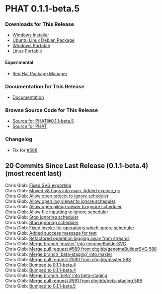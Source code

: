 # PHAT 0.1.1-beta.5
### Downloads for This Release
* [Windows Installer](https://github.com/chgibb/PHAT/releases/download/0.1.1-beta.5/phat-win32-x64-setup.exe)  
* [Ubuntu Linux Debian Package](https://github.com/chgibb/PHAT/releases/download/0.1.1-beta.5/phat_0.1.1.beta.5_amd64.deb)  
* [Windows Portable](https://github.com/chgibb/PHAT/releases/download/0.1.1-beta.5/phat-win32-x64-portable.zip)  
* [Linux Portable](https://github.com/chgibb/PHAT/releases/download/0.1.1-beta.5/phat-linux-x64-portable.tar.gz)
#### Experimental
* [Red Hat Package Manager](https://github.com/chgibb/PHAT/releases/download/0.1.1-beta.5/phat-0.1.1-beta.5.x86_64.rpm)

### Documentation for This Release
* [Documentation](https://chgibb.github.io/PHATDocs/docs/releases/0.1.1-beta.5/home)

### Browse Source Code for This Release
* [Source for PHAT@0.1.1-beta.5](https://github.com/chgibb/PHAT/tree/0.1.1-beta.5)
* [Source for PHAT](https://github.com/chgibb/PHAT)

### Changelog
* Fix for [#588](https://github.com/chgibb/PHAT/issues/588)
  
## 20 Commits Since Last Release (0.1.1-beta.4) (most recent last)  
Chris Gibb: [Fixed SVG exporting](https://github.com/chgibb/PHAT/commit/b05366bd43710c616bb8c91c101d2c09014702f7)  
Chris Gibb: [Moved v8 flags into main. Added expose_gc](https://github.com/chgibb/PHAT/commit/cf52801722b3ad549c4cfdc64a922b62a73ed925)  
Chris Gibb: [Allow open project to ignore scheduler](https://github.com/chgibb/PHAT/commit/81fbdfb12c9f10d43affc8727de06a971042b64d)  
Chris Gibb: [Allow open log viewer to ignore scheduler](https://github.com/chgibb/PHAT/commit/973e2e22ccc80082d0e53b1cbabc987b21567b5e)  
Chris Gibb: [Allow open pileup viewer to ignore scheduler](https://github.com/chgibb/PHAT/commit/216ea444f2ac37d184ab8e3db20abcfa6098aca4)  
Chris Gibb: [Allow file inputting to ignore scheduler](https://github.com/chgibb/PHAT/commit/e42d08d6e6d07969d0c54e1c8156f2dbd3cca630)  
Chris Gibb: [Stop ignoring scheduler](https://github.com/chgibb/PHAT/commit/5d123ebfce1c05c01b628b89b43d74e1a255abde)  
Chris Gibb: [Stop ignoring scheduler](https://github.com/chgibb/PHAT/commit/02bee6455541420c6dd5390ab6fd4a7eb27597c1)  
Chris Gibb: [Fixed invoke for operations which ignore scheduler](https://github.com/chgibb/PHAT/commit/cddd0c8f08d76f26e5039e2daff06496cfc9564a)  
Chris Gibb: [Added success message for test](https://github.com/chgibb/PHAT/commit/98082c99845bddaf5791315354f583ac75d71791)  
Chris Gibb: [Refactored operation logging away from streams](https://github.com/chgibb/PHAT/commit/5190ab8ec29de8a8efb806bfc6e91d0f03e2ba33)  
Chris Gibb: [Merge branch 'master' into genomeBuilderSVG](https://github.com/chgibb/PHAT/commit/6be30698064b0f8ed8c1329490ec2aaa22e0c5be)  
Chris Gibb: [Merge pull request #589 from chgibb/genomeBuilderSVG  588](https://github.com/chgibb/PHAT/commit/e13aa1e0f334b001819163efc4f5aa9727fb6e87)  
Chris Gibb: [Merge branch 'beta-staging' into master](https://github.com/chgibb/PHAT/commit/5fc9eaed0d2e898b88a3353ab8f844a7309d5624)  
Chris Gibb: [Merge pull request #590 from chgibb/master  588](https://github.com/chgibb/PHAT/commit/2cd3e7ab1a02bddaa1b4e08739eb89f6f325d9c6)  
Chris Gibb: [Bumped to 0.1.1-beta.4](https://github.com/chgibb/PHAT/commit/0698ec3ee759afa1d56e9306ea416dbb9ed7dc90)  
Chris Gibb: [Bumped to 0.1.1-beta.4](https://github.com/chgibb/PHAT/commit/056fca08c3dda6db22ffc2b25fb43303d4eb1ca5)  
Chris Gibb: [Merge branch 'beta' into beta-staging](https://github.com/chgibb/PHAT/commit/da48eae16fedccfc3e7cee69f20a5f656bbc8431)  
Chris Gibb: [Merge pull request #591 from chgibb/beta-staging  588](https://github.com/chgibb/PHAT/commit/221572c47aba9992703b88d83438e9ac1b196605)  
Chris Gibb: [Bumped to 0.1.1-beta.5](https://github.com/chgibb/PHAT/commit/34fb82e33150b2dce09ad839c9a92a387298681b)  

